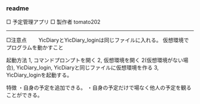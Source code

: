 ### readme
□ 予定管理アプリ
□ 製作者 tomato202


---

□注意点　　
YicDiaryとYicDiary_loginは同じファイルに入れる。
仮想環境でプログラムを動かすこと

起動方法
1, コマンドプロンプトを開く
2, 仮想環境を開く
2(仮想環境がない場合), YicDiary_login, YicDiaryと同じファイルに仮想環境を作る
3, YicDiary_loginを起動する。

特徴
・自身の予定を追加できる。
・自身の予定だけで場なく他人の予定を観ることができる。

